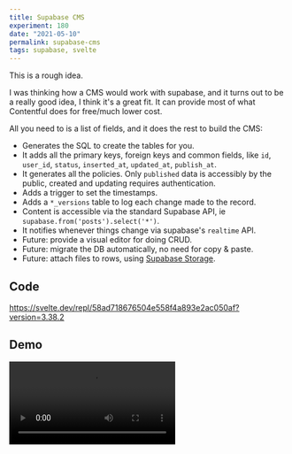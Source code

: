 ```yaml
---
title: Supabase CMS
experiment: 180
date: "2021-05-10"
permalink: supabase-cms
tags: supabase, svelte
---
```


This is a rough idea.

I was thinking how a CMS would work with supabase, and it turns out to be a really good idea, I think it's a great fit. It can provide most of what Contentful does for free/much lower cost.

All you need to is a list of fields, and it does the rest to build the CMS:

- Generates the SQL to create the tables for you.
- It adds all the primary keys, foreign keys and common fields, like `id`, `user_id`, `status`, `inserted_at`, `updated_at`, `publish_at`.
- It generates all the policies. Only `published` data is accessibly by the public, created and updating requires authentication.
- Adds a trigger to set the timestamps.
- Adds a `*_versions` table to log each change made to the record.
- Content is accessible via the standard Supabase API, ie `supabase.from('posts').select('*')`.
- It notifies whenever things change via supabase's `realtime` API.
- Future: provide a visual editor for doing CRUD.
- Future: migrate the DB automatically, no need for copy & paste.
- Future: attach files to rows, using [Supabase Storage](https://supabase.io/storage).

## Code

https://svelte.dev/repl/58ad718676504e558f4a893e2ac050af?version=3.38.2

## Demo

<video controls src="https://res.cloudinary.com/dzwnkx0mk/video/upload/v1620620049/1000experiments.dev/supabase-cms_yraijh.mp4"/>

## Notes

- Add default values
